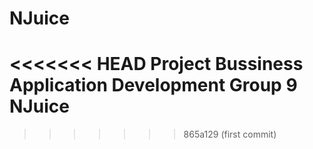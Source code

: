 # NJuice
<<<<<<< HEAD
Project Bussiness Application Development Group 9 NJuice
=======
>>>>>>> 865a129 (first commit)
